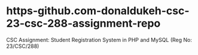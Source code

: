 # https-github.com-donaldukeh-csc-23-csc-288-assignment-repo
CSC Assignment: Student Registration System in PHP and MySQL (Reg No: 23/CSC/288)
